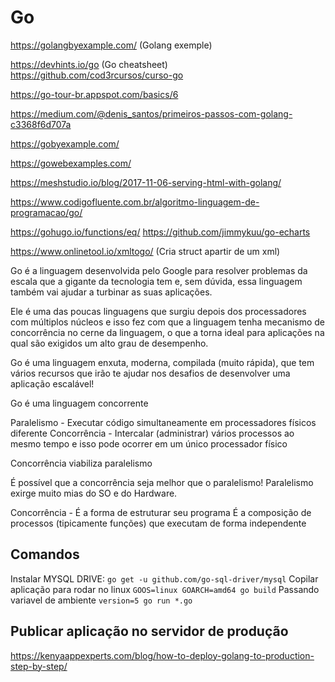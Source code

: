 # Go

https://golangbyexample.com/ (Golang exemple)

https://devhints.io/go (Go cheatsheet)
https://github.com/cod3rcursos/curso-go

https://go-tour-br.appspot.com/basics/6

https://medium.com/@denis_santos/primeiros-passos-com-golang-c3368f6d707a

https://gobyexample.com/

https://gowebexamples.com/

https://meshstudio.io/blog/2017-11-06-serving-html-with-golang/

https://www.codigofluente.com.br/algoritmo-linguagem-de-programacao/go/

https://gohugo.io/functions/eq/
https://github.com/jimmykuu/go-echarts

https://www.onlinetool.io/xmltogo/ (Cria struct apartir de um xml)

Go é a linguagem desenvolvida pelo Google para resolver problemas da escala que a gigante da tecnologia tem e, sem dúvida, essa linguagem também vai ajudar a turbinar as suas aplicações.

Ele é uma das poucas linguagens que surgiu depois dos processadores com múltiplos núcleos e isso fez com que a linguagem tenha mecanismo de concorrência no cerne da linguagem, o que a torna ideal para aplicações na qual são exigidos um alto grau de desempenho.

Go é uma linguagem enxuta, moderna, compilada (muito rápida), que tem vários recursos que irão te ajudar nos desafios de desenvolver uma aplicação escalável!

Go é uma linguagem concorrente

Paralelismo - Executar código simultaneamente em processadores físicos diferente
Concorrência - Intercalar (administrar) vários processos ao mesmo tempo e isso pode ocorrer em um único processador físico

Concorrência viabiliza paralelismo

É possível que a concorrência seja melhor que o paralelismo!
Paralelismo exirge muito mias do SO e do Hardware.

Concorrência - É a forma de estruturar seu programa
É a composição de processos (tipicamente funções) que executam de forma independente

## Comandos
Instalar MYSQL DRIVE: ```go get -u github.com/go-sql-driver/mysql```
Copilar aplicação para rodar no linux ```GOOS=linux GOARCH=amd64 go build```
Passando variavel de ambiente ```version=5 go run *.go```

## Publicar aplicação no servidor de produção
https://kenyaappexperts.com/blog/how-to-deploy-golang-to-production-step-by-step/

